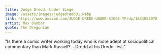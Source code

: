 ```yaml
---
title: Judge Dredd: Under Siege
image: /assets/images/judgedredd01.webp
link: https://www.amazon.com/JUDGE-DREDD-UNDER-SIEGE-TP/dp/1684053978
artist: Max Dunbar
quote: The Oregonian
---
```


"Is there a comic writer working today who is more adept at sociopolitical commentary than Mark Russell? ...Dredd at his Dredd-iest."
                 